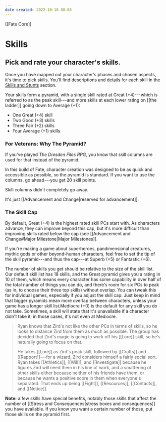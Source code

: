 ```yaml
---
date created: 2022-10-18 08:08
---
```


[[Fate Core]]

# Skills

## Pick and rate your character's skills.

Once you have mapped out your character's phases and chosen aspects, it's time to pick skills. You'll find descriptions and details for each skill in the [Skills and Stunts](../skills-stunts/index.html "Skills & Stunts") section.

Your skills form a pyramid, with a single skill rated at Great (+4)---which is referred to as the peak skill---and more skills at each lower rating on [[the ladder]] going down to Average (+1):

- One Great (+4) skill
- Two Good (+3) skills
- Three Fair (+2) skills
- Four Average (+1) skills

### For Veterans: Why The Pyramid?

If you've played _The Dresden Files RPG_, you know that skill columns are used for that instead of the pyramid.

In this build of Fate, character creation was designed to be as quick and accessible as possible, so the pyramid is standard. If you want to use the columns, go ahead---you get 20 skill points.

Skill columns didn't completely go away. 

It's just [[Advancement and Change|reserved for advancement]].

### The Skill Cap

By default, Great (+4) is the highest rated skill PCs start with. As characters advance, they can improve beyond this cap, but it's more difficult than improving skills rated below the cap (see [[Advancement and Change#Major Milestone|Major Milestones]].

If you're making a game about superheroes, pandimensional creatures, mythic gods or other beyond-human characters, feel free to set the tip of the skill pyramid---and thus the cap---at Superb (+5) or Fantastic (+6).

The number of skills you get should be relative to the size of the skill list. Our default skill list has 18 skills, and the Great pyramid gives you a rating in 10 of them, which means every character has some capability in over half of the total number of things you can do, and there's room for six PCs to peak (as in, to choose their three top skills) without overlap. You can tweak this for individual games, especially if you adjust the skill cap. Just keep in mind that bigger pyramids mean more overlap between characters, unless your game has a longer skill list.Mediocre (+0) is the default for any skill you do not take. Sometimes, a skill will state that it's unavailable if a character didn't take it; in those cases, it's not even at Mediocre.

> Ryan knows that Zird's not like the other PCs in terms of skills, so he looks to distance Zird from them as much as possible. The group has decided that Zird's magic is going to work off his [[Lore]] skill, so he's naturally going to focus on that.
>
> He takes [[Lore]] as Zird's peak skill, followed by [[Crafts]] and [[Rapport]]---for a wizard, Zird considers himself a fairly social sort. Ryan takes [[Athletics]], [[Will]], and [[Investigate]] because he figures Zird will need them in his line of work, and a smattering of other skills either because neither of his friends have them, or because he wants a positive score in them when everyone's separated. That ends up being [[Fight]], [[Resources]], [[Contacts]], and [[Notice]].

**Note:** a few skills have special benefits, notably those skills that affect the number of [[Stress and Consequences|stress boxes and consequences]] you have available. If you know you want a certain number of those, put those skills on the pyramid first.
